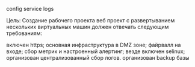 config service logs


Цель:
Создание рабочего проекта
веб проект с развертыванием нескольких виртуальных машин должен отвечать следующим требованиям:

включен https;
основная инфраструктура в DMZ зоне;
файрвалл на входе;
сбор метрик и настроенный алертинг;
везде включен selinux;
организован централизованный сбор логов.
организован backup базы